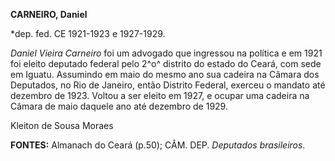 **CARNEIRO, Daniel**

\*dep. fed. CE 1921-1923 e 1927-1929.

*Daniel Vieira Carneiro* foi um advogado que ingressou na política e em
1921 foi eleito deputado federal pelo 2^o^ distrito do estado do Ceará,
com sede em Iguatu. Assumindo em maio do mesmo ano sua cadeira na Câmara
dos Deputados, no Rio de Janeiro, então Distrito Federal, exerceu o
mandato até dezembro de 1923. Voltou a ser eleito em 1927, e ocupar uma
cadeira na Câmara de maio daquele ano até dezembro de 1929.

Kleiton de Sousa Moraes

**FONTES:** Almanach do Ceará (p.50); CÂM. DEP. *Deputados brasileiros*.
